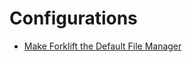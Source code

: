 # Configurations

* [Make Forklift the Default File Manager](https://www.tweaking4all.com/forum/macos-x-software/macos-make-forklift-the-default-file-manager-eg-replace-finder/)